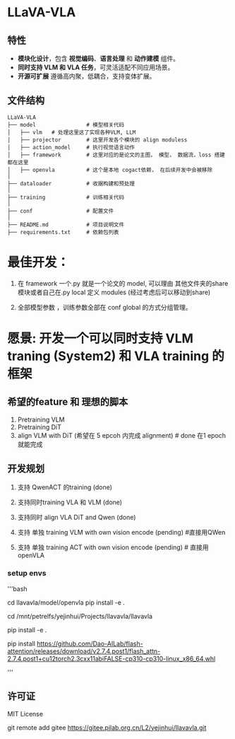 # LLaVA-VLA

## 特性

- **模块化设计**，包含 **视觉编码**、**语言处理** 和 **动作建模** 组件。
- **同时支持 VLM 和 VLA 任务**，可灵活适配不同应用场景。
- **开源可扩展** 遵循高内聚，低耦合，支持变体扩展。


## 文件结构

```
LLaVA-VLA
├── model                # 模型相关代码
│   ├── vlm   # 处理这里这了实现各种VLM, LLM
│   ├── projector        # 这里开发各个模块的 align moduless
│   ├── action_model     # 执行视觉语言动作
│   ├── framework        # 这里对应的是论文的主图， 模型， 数据流，loss 搭建都在这里
│   ├── openvla          # 这个是本地 cogact依赖， 在后续开发中会被移除
│
├── dataloader           # 收据构建和预处理
│
├── training             # 训练相关代码
│
├── conf                 # 配置文件
│
├── README.md            # 项目说明文件
├── requirements.txt     # 依赖包列表
```

# 最佳开发：
1. 在 framework 一个.py 就是一个论文的 model, 可以理由 其他文件夹的share模块或者自己在.py local 定义 modules (经过考虑后可以移动到share)

2. 全部模型参数 ，训练参数全部在 conf global 的方式分组管理。

# 愿景: 开发一个可以同时支持 VLM traning (System2) 和 VLA training 的框架


## 希望的feature 和 理想的脚本
1. Pretraining VLM
2. Pretraining DiT
3. align VLM with DiT (希望在 5 epcoh 内完成 alignment) # done 在1 epoch 就能完成


## 开发规划
1. 支持 QwenACT 的training (done)
2. 支持同时training VLA 和 VLM (done)
3. 支持同时 align VLA DiT and Qwen (done) 

4. 支持 单独 training VLM with own vision encode (pending) #直接用QWen
5. 支持 单独 training ACT with own vision encode (pending) # 直接用openVLA



### setup envs
'''bash

cd llavavla/model/openvla
pip install -e .
<!-- 他们的 pyproject.toml 里面已经有很多包的版本很难install， 比如python 版本绑定为 3.10 -->
<!-- 移除 presmiatic 之后将不需要 -->

cd /mnt/petrelfs/yejinhui/Projects/llavavla/llavavla

pip install -e .


<!-- hard to pip install flash_attn-->
pip install https://github.com/Dao-AILab/flash-attention/releases/download/v2.7.4.post1/flash_attn-2.7.4.post1+cu12torch2.3cxx11abiFALSE-cp310-cp310-linux_x86_64.whl


'''
## 许可证

MIT License


git remote add gitee https://gitee.pjlab.org.cn/L2/yejinhui/llavavla.git